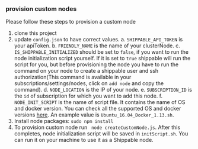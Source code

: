 ### provision custom nodes

Please follow these steps to provision a custom node
1. clone this project
2. update `config.json` to have correct values.
    a. `SHIPPABLE_API_TOKEN` is your apiToken.
    b. `FRIENDLY_NAME` is the name of your clusterNode.
    c. `IS_SHIPPABLE_INITIALIZED` should be set to `false`, if you want to run the node initialization script yourself. If it is set to `true` shippable will run the script for you, but before provisioning the node you have to run the command on your node to create a shippable user and ssh authorization(This command is available in your subscriptions/settings/nodes, click on `add node` and copy the command).
    d. `NODE_LOCATION` is the IP of your node.
    e. `SUBSCRIPTION_ID` is the `id` of subscription for which you want to add this node.
    f. `NODE_INIT_SCRIPT` is the name of script file. It contains the name of OS and docker version. You can check all the supported OS and docker versions [here](https://github.com/Shippable/node/tree/master/scripts). An example value is `Ubuntu_16.04_Docker_1.13.sh`.
3. Install node packages: `sudo npm install`
4. To provision custom node run ` node createCustomNode.js`. After this completes, node initialization script will be saved in `initScript.sh`. You can run it on your machine to use it as a Shippable node.
